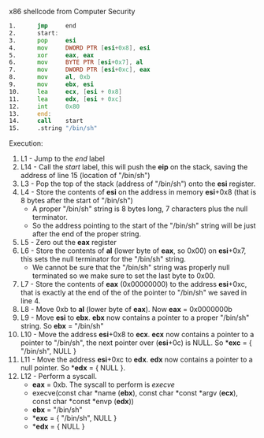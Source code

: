 x86 shellcode from Computer Security

```asm
1.      jmp     end
2.      start:
3.      pop     esi
4.      mov     DWORD PTR [esi+0x8], esi
5.      xor     eax, eax
6.      mov     BYTE PTR [esi+0x7], al
7.      mov     DWORD PTR [esi+0xc], eax
8.      mov     al, 0xb
9.      mov     ebx, esi
10.     lea     ecx, [esi + 0x8]
11.     lea     edx, [esi + 0xc]
12.     int     0x80
13.     end:
14.     call    start 
15.     .string "/bin/sh"
```

Execution:

1.  L1 - Jump to the _end_ label
2. L14 - Call the _start_ label, this will push the **eip** on the stack, saving the address of line 15 (location of "/bin/sh")
3. L3 - Pop the top of the stack (address of "/bin/sh") onto the **esi** register.
4. L4 - Store the contents of **esi** on the address in memory **esi**+0x8 (that is 8 bytes after the start of "/bin/sh")
    - A proper "/bin/sh" string is 8 bytes long, 7 characters plus the null terminator.
    - So the address pointing to the start of the "/bin/sh" string will be just after the end of the proper string.
5. L5 - Zero out the **eax** register
6. L6 - Store the contents of **al** (lower byte of **eax**, so 0x00) on **esi**+0x7, this sets the null terminator for the "/bin/sh" string.
    - We cannot be sure that the "/bin/sh" string was properly null terminated so we make sure to set the last byte to 0x00.
7. L7 - Store the contents of **eax** (0x00000000) to the address **esi**+0xc, that is exactly at the end of the of the pointer to "/bin/sh" we saved in line 4.
8. L8 - Move 0xb to **al** (lower byte of **eax**). Now **eax** = 0x0000000b
9. L9 - Move **esi** to **ebx**. **ebx** now contains a pointer to a proper "/bin/sh" string. So **ebx** = "/bin/sh"
10. L10 - Move the address **esi**+0x8 to **ecx**. **ecx** now contains a pointer to a pointer to "/bin/sh", the next pointer over (**esi**+0c) is NULL. So ***exc** = { "/bin/sh", NULL }
11. L11 - Move the address **esi**+0xc to **edx**. **edx** now contains a pointer to a null pointer. So ***edx** = { NULL }.
12. L12 - Perform a syscall.
    - **eax** = 0xb. The syscall to perform is *execve*
    - execve(const char *name (**ebx**), const char *const *argv (**ecx**), const char *const *envp (**edx**))
    - **ebx** = "/bin/sh"
    - ***exc** = { "/bin/sh", NULL }
    - ***edx** = { NULL }

